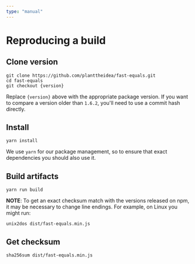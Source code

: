 ```yaml
---
type: "manual"
---
```


# Reproducing a build

## Clone version

```
git clone https://github.com/planttheidea/fast-equals.git
cd fast-equals
git checkout {version}
```

Replace `{version}` above with the appropriate package version. If you want to compare a version older than `1.6.2`, you'll need to use a commit hash directly.

## Install

```
yarn install
```

We use `yarn` for our package management, so to ensure that exact dependencies you should also use it.

## Build artifacts

```
yarn run build
```

**NOTE**: To get an exact checksum match with the versions released on npm, it may be necessary to change line endings. For example, on Linux you might run:

```
unix2dos dist/fast-equals.min.js
```

## Get checksum

```
sha256sum dist/fast-equals.min.js
```
